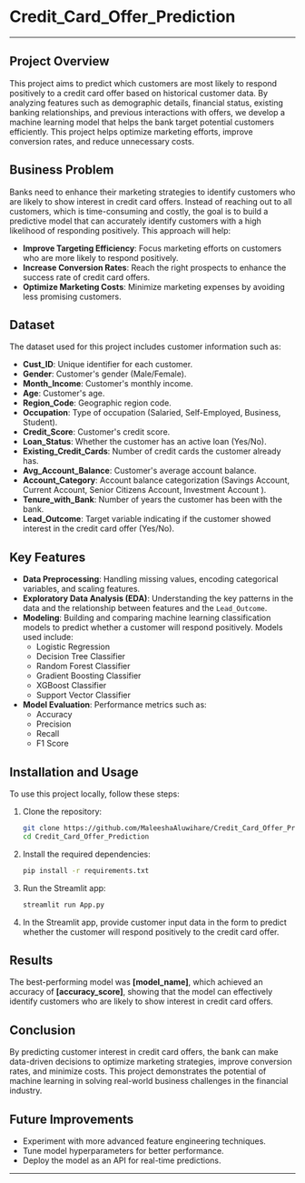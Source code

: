 # Credit_Card_Offer_Prediction
---

## Project Overview
This project aims to predict which customers are most likely to respond positively to a credit card offer based on historical customer data. By analyzing features such as demographic details, financial status, existing banking relationships, and previous interactions with offers, we develop a machine learning model that helps the bank target potential customers efficiently. This project helps optimize marketing efforts, improve conversion rates, and reduce unnecessary costs.

## Business Problem
Banks need to enhance their marketing strategies to identify customers who are likely to show interest in credit card offers. Instead of reaching out to all customers, which is time-consuming and costly, the goal is to build a predictive model that can accurately identify customers with a high likelihood of responding positively. This approach will help:
- **Improve Targeting Efficiency**: Focus marketing efforts on customers who are more likely to respond positively.
- **Increase Conversion Rates**: Reach the right prospects to enhance the success rate of credit card offers.
- **Optimize Marketing Costs**: Minimize marketing expenses by avoiding less promising customers.

## Dataset
The dataset used for this project includes customer information such as:
- **Cust_ID**: Unique identifier for each customer.
- **Gender**: Customer's gender (Male/Female).
- **Month_Income**: Customer's monthly income.
- **Age**: Customer's age.
- **Region_Code**: Geographic region code.
- **Occupation**: Type of occupation (Salaried, Self-Employed, Business, Student).
- **Credit_Score**: Customer's credit score.
- **Loan_Status**: Whether the customer has an active loan (Yes/No).
- **Existing_Credit_Cards**: Number of credit cards the customer already has.
- **Avg_Account_Balance**: Customer's average account balance.
- **Account_Category**: Account balance categorization (Savings Account, Current Account, Senior Citizens Account, Investment Account ).
- **Tenure_with_Bank**: Number of years the customer has been with the bank.
- **Lead_Outcome**: Target variable indicating if the customer showed interest in the credit card offer (Yes/No).

## Key Features
- **Data Preprocessing**: Handling missing values, encoding categorical variables, and scaling features.
- **Exploratory Data Analysis (EDA)**: Understanding the key patterns in the data and the relationship between features and the `Lead_Outcome`.
- **Modeling**: Building and comparing machine learning classification models to predict whether a customer will respond positively. Models used include:
  - Logistic Regression
  - Decision Tree Classifier
  - Random Forest Classifier
  - Gradient Boosting Classifier
  - XGBoost Classifier
  - Support Vector Classifier
- **Model Evaluation**: Performance metrics such as:
  - Accuracy
  - Precision
  - Recall
  - F1 Score

## Installation and Usage
To use this project locally, follow these steps:

1. Clone the repository:
    ```bash
    git clone https://github.com/MaleeshaAluwihare/Credit_Card_Offer_Prediction.git
    cd Credit_Card_Offer_Prediction
    ```

2. Install the required dependencies:
    ```bash
    pip install -r requirements.txt
    ```

3. Run the Streamlit app:
    ```bash
    streamlit run App.py
    ```

4. In the Streamlit app, provide customer input data in the form to predict whether the customer will respond positively to the credit card offer.

## Results
The best-performing model was **[model_name]**, which achieved an accuracy of **[accuracy_score]**, showing that the model can effectively identify customers who are likely to show interest in credit card offers.

## Conclusion
By predicting customer interest in credit card offers, the bank can make data-driven decisions to optimize marketing strategies, improve conversion rates, and minimize costs. This project demonstrates the potential of machine learning in solving real-world business challenges in the financial industry.

## Future Improvements
- Experiment with more advanced feature engineering techniques.
- Tune model hyperparameters for better performance.
- Deploy the model as an API for real-time predictions.

---
